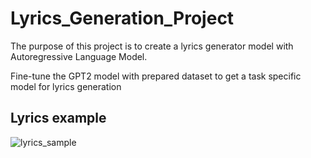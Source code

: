 # Lyrics_Generation_Project

The purpose of this project is to create a lyrics generator model with Autoregressive Language Model.

Fine-tune the GPT2 model with prepared dataset to get a task specific model for lyrics generation

## Lyrics example 
![lyrics_sample](lyrics_sample.png)
